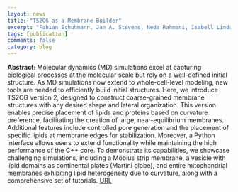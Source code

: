 ```yaml
---
layout: news
title: "TS2CG as a Membrane Builder"
excerpt: "Fabian Schuhmann, Jan A. Stevens, Neda Rahmani, Isabell Lindahl, Chelsea M. Brown, Christopher Brasnett, Dimitrios Anastasiou, Adrià Bravo Vidal, Beatrice Geiger, Siewert J. Marrink, and Weria Pezeshkian, J. Chem. Theory Comput., XXXX, XXX-XXX (2025)"
tags: [publication]
comments: false
category: blog
---
```


<b>Abstract: </b>
Molecular dynamics (MD) simulations excel at capturing biological processes at the molecular scale but rely on a well-defined initial structure. As MD simulations now extend to whole-cell-level modeling, new tools are needed to efficiently build initial structures. Here, we introduce TS2CG version 2, designed to construct coarse-grained membrane structures with any desired shape and lateral organization. This version enables precise placement of lipids and proteins based on curvature preference, facilitating the creation of large, near-equilibrium membranes. Additional features include controlled pore generation and the placement of specific lipids at membrane edges for stabilization. Moreover, a Python interface allows users to extend functionality while maintaining the high performance of the C++ core. To demonstrate its capabilities, we showcase challenging simulations, including a Möbius strip membrane, a vesicle with lipid domains as continental plates (Martini globe), and entire mitochondrial membranes exhibiting lipid heterogeneity due to curvature, along with a comprehensive set of tutorials.
<a href="https://pubs.acs.org/doi/10.1021/acs.jctc.5c00833">URL</a>


